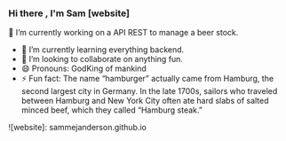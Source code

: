 ### Hi there , I'm Sam [website] 

 🔭 I’m currently working on a API REST to manage a beer stock.
- 🌱 I’m currently learning everything backend.
- 👯 I’m looking to collaborate on anything fun.
- 😄 Pronouns: GodKing of mankind
- ⚡ Fun fact: The name “hamburger” actually came from Hamburg, the second largest city in Germany. In the late 1700s, sailors who traveled between Hamburg and New York City often ate hard slabs of salted minced beef, which they called “Hamburg steak.”

<!--
**SammeJanderson/SammeJanderson** is a ✨ _special_ ✨ repository because its `README.md` (this file) appears on your GitHub profile.

Here are some ideas to get you started:

-
-->

![website]: sammejanderson.github.io